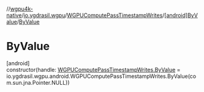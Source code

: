 //[wgpu4k-native](../../../../index.md)/[io.ygdrasil.wgpu](../../index.md)/[WGPUComputePassTimestampWrites](../index.md)/[[android]ByValue](index.md)/[ByValue](-by-value.md)

# ByValue

[android]\
constructor(handle: [WGPUComputePassTimestampWrites.ByValue](../../../io.ygdrasil.wgpu.android/-w-g-p-u-compute-pass-timestamp-writes/-by-value/index.md) = io.ygdrasil.wgpu.android.WGPUComputePassTimestampWrites.ByValue(com.sun.jna.Pointer.NULL))